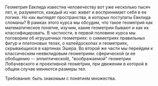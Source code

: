 Геометрия Евклида известна человечеству вот уже несколько тысяч лет, и, разумеется, каждый из нас живет и воспринимает себя в ее логике. Но как выглядят пространства, в которых постулаты Евклида сломаны? В рамках этого курса мы обсудим, что такое геометрия как математическое понятие, изучим, какие геометрии бывают и как их классифицировать. В частности, в первой половине курса мы поговорим об игрушечных геометриях: о симметриях правильных фигур и платоновых телах, о калейдоскопах и геометриях, скрывающихся в картинах Эшера. Во второй же части мы перейдем к классическим неевклидовым геометриям: сферической (и ее обобщению -- эллиптической), "воображаемой" геометрии Лобачевского и проективной геометрии, при движении в которой в общем случае меняются размеры тел.

Требования: быть знакомым с понятием множества.
